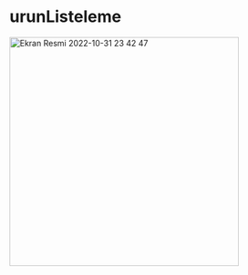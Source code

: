 # urunListeleme
<img width="402" alt="Ekran Resmi 2022-10-31 23 42 47" src="https://user-images.githubusercontent.com/53395371/199106695-6e3c04ff-351d-4714-8d46-42cf2d41fe83.png">
